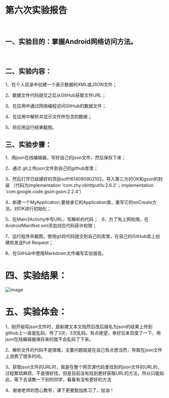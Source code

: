 # 第六次实验报告
 
## 一、实验目的：掌握Android网络访问方法。
 
## 二、实验内容：
1、在个人目录中创建一个表示数据的XML或JSON文件；

2、数据文件代码提交之后从GitHub获取文件URL；

3、在应用中通过网络编程访问GitHub的数据文件；

4、在应用中解析并显示文件所包含的数据；

5、将应用运行结果截图。
 
## 三、实验步骤：
1、用json在线编辑器，写好自己的json文件，然后保存下来；

2、通过 git上传json文件到自己的github库里；

3、然后打开已经建好的项目soft1614080902102，导入第三方的OK和gson的封装
（代码为implementation 'com.zhy:okhttputils:2.6.2'；implementation 'com.google.code.gson:gson:2.2.4'）

4、新建一个MyApplication,要继承它的Application类，重写它的onCreate方法，对OK进行初始化；

5、在Main3Activity中写URL，写解析的代码；
 
6、为了有上网权限，在AndroidManifest.xml添加对应代码获许权限；

7、运行程序并截图，使用git将代码提交到自己的库里，在自己的GitHub库上创建和发送Pull Request；
 
8、在GitHub中使用Markdown文件编写实验报告。
 
# 四、实验结果：
![image](https://github.com/1614080902102/android-labs-2018/blob/master/soft1614080902102/shiyan6.png?raw=true)
 
# 五、实验体会：

1、刚开始写json文件时，是新建文本文档然后改后缀名为json的结果上传到github上一直是乱码，传了3次，3次乱码，有点绝望，幸好后来百度了一下，用json在线编辑器保存来的就不会乱码了下来。

2、解析文件的代码不是很难，主要问题就是在自己有点想当然，导致在json文件上浪费了很多时间。

3、获取json文件的URL时，我是在整个网页源代码里找到的json文件的URL的，过程繁琐麻烦，不是很好找，但是目前没有找到更好获取URL的方法，所以只能如此，等下去请教一下别的同学，看看有没有更好的方法

4、谢谢老师的悉心教导，课下更要勤加练习了，加油！
